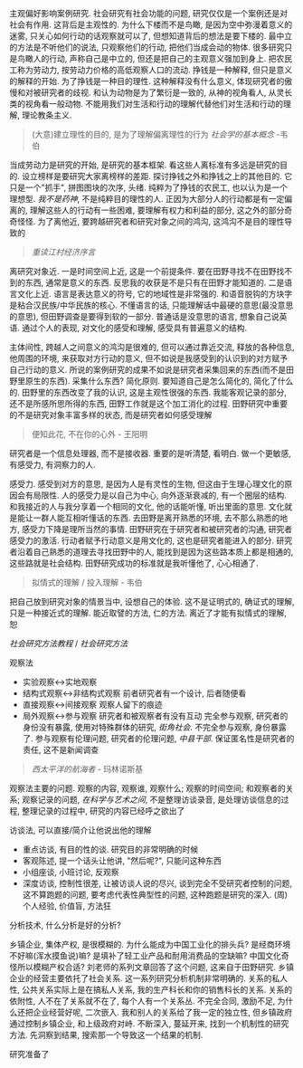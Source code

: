 主观偏好影响案例研究. 社会研究有社会功能的问题, 研究仅仅是一个案例还是对社会有作用. 这背后是主观性的. 为什么下楼而不是鸟瞰, 是因为空中弥漫着意义的迷雾, 只关心如何行动的话观察就可以了, 但想知道背后的想法是要下楼的. 最中立的方法是不听他们的说法, 只观察他们的行动, 把他们当成会动的物体. 很多研究只是鸟瞰人的行动, 声称自己是中立的, 但还是把自己的主观意义强加到身上. 把农民工称为劳动力, 按劳动力价格的高低观察人口的流动. 挣钱是一种解释, 但只是意义的解释的开始. 为了挣钱是一种目的理性. 这种解释没有什么意义, 体现研究者的傲慢和对被研究者的歧视. 和认为动物是为了繁衍是一致的, 从神的视角看人, 从灵长类的视角看一般动物. 不能用我们对生活和行动的理解代替他们对生活和行动的理解, 理论教条主义.

> (大意)建立理性的目的, 是为了理解偏离理性的行为 *社会学的基本概念* -韦伯

当成劳动力是研究的开始, 是研究的基本框架. 看这些人离标准有多远是研究的目的. 设立榜样是要研究大家离榜样的差距. 探讨挣钱之外和挣钱之上的其他目的. 它只是一个"抓手", 拼图图块的次序, 头绪. 纯粹为了挣钱的农民工, 也以认为是一个理想型. *我不是药神*, 不是纯粹目的理性的人. 正因为大部分人的行动都是有一定偏离的, 理解这些人的行动有一些困难, 要理解有权力和利益的部分, 这之外的部分奇奇怪怪. 为了离他近, 要跨越研究者和研究对象之间的鸿沟, 这鸿沟不是目的理性导致的

> *重读江村经济序言*

离研究对象近. 一是时间空间上近, 这是一个前提条件. 要在田野寻找不在田野找不到的东西, 通常是意义的东西. 反思我的收获是不是只有在田野才能知道的. 二是语言文化上近. 语言是表达意义的符号, 它的地域性是非常强的. 和语音脱钩的方块字是粘合汉民族/中华民族的核心. 不懂语言的话, 只能理解话中最硬的意思(最没意思的意思), 但田野调查是要得到软的一部分. 普通话是没意思的语言, 想象自己说英语. 通过个人的表现, 对文化的感受和理解, 感受具有普遍意义的结构.

主体间性, 跨越人之间意义的鸿沟是很难的, 但可以通过靠近交流, 释放的各种信息, 他周围的环境, 来获取对方行动的意义, 但不如说是我感受到的认识到的对方赋予自己行动的意义. 所说的案例研究的成果不如说是研究者采集回来的东西(而不是田野里原生的东西). 采集什么东西? 简化原则. 要知道自己是怎么简化的, 简化了什么的. 田野里的东西改变了我的认识, 这是主观性很强的东西. 我能客观记录的部分, 还不是所感所思所得的东西, 田野工作就是这个加工消化的过程. 田野研究中重要的不是研究对象丰富多样的状态, 而是研究者如何感受理解

> 便知此花, 不在你的心外 - 王阳明

研究者是一个信息处理器, 而不是接收器. 重要的是听清楚, 看明白. 做一个更敏感, 有感受力, 有洞察力的人.

感受力. 感受到对方的意思, 是因为人是有灵性的生物, 但这由于生理心理文化的原因会有局限性. 人的感受力是以自己为中心, 向外逐渐衰减的, 有一个圈层的结构. 和我接近的人与我分享着一个相同的文化, 他的话能听懂, 听出里面的意思. 文化就是能让一群人能互相听懂话的东西. 去田野是离开熟悉的环境, 去不那么熟悉的地方, 感受力下降是理所当然的事情. 田野研究在于研究者和被研究者的沟通, 研究者感受力的激活. 行动者赋予行动意义是用文化的, 这也是研究者能进入的部分. 研究者沿着自己熟悉的道理去寻找田野中的人, 能找到是因为这些路本质上都是相通的, 这些路就是社会结构. 田野研究成功的标准就是我听懂他了, 心心相通了.

> 拟情式的理解 / 投入理解 - 韦伯

把自己放到研究对象的情景当中, 设想自己的体验. 这不是证明式的, 确证式的理解, 只是一种接近式的理解. 能近取譬的方法, 仁的方法. 离近了才能有拟情式的理解, 恕

*社会研究方法教程* / *社会研究方法*

观察法
- 实验观察<->实地观察
- 结构式观察<->非结构式观察 前者研究者有一个设计, 后者随便看
- 直接观察<->间接观察 观察人留下的痕迹
- 局外观察<->参与观察 研究者和被观察者有没有互动 完全参与观察, 研究者的身份没有暴露, 使用对特殊群体的研究, *街角社会*. 不完全参与观察, 身份暴露了. 参与观察有伦理问题, 研究者的伦理问题, *中县干部*. 保证匿名性是研究者的责任, 这不是新闻调查

>  *西太平洋的航海者* - 玛林诺斯基

观察法主要的问题. 观察的内容, 观察谁, 观察什么; 观察的时间空间; 和观察者的关系; 观察记录的问题, *在科学与艺术之间*, 不是整理访谈录音, 是处理访谈信息的过程, 整理记录的过程中, 研究的内容已经呼之欲出了

访谈法, 可以直接/简介让他说出他的理解
- 重点访谈, 有目的性的谈. 研究目的非常明确的时候
- 客观陈述, 提一个话头让他讲, "然后呢?", 只能问这种东西
- 小组座谈, 小班讨论, 反观察
- 深度访谈, 控制性很差, 让被访谈人说的尽兴, 谈到完全不受研究者控制的问题, 这不算跑题的问题, 要考虑代表性典型性的问题, 这种跑题是研究的深入. (周)个人经验, 价值盲, 方法狂

分析技术, 什么分析是好的分析?

乡镇企业, 集体产权, 是很模糊的. 为什么能成为中国工业化的排头兵? 是经商环境不好嘛(浑水摸鱼说)嘛? 是填补了轻工业产品和耐用消费品的空缺嘛? 中国文化奇怪所以模糊产权合适? 刘老师的系列文章回答了这个问题, 这来自于田野研究. 乡镇企业的经营主要依托了社会关系. 这一系列研究分析机制非常明确的. 关系的私人性, 公共关系实际上是在搞私人关系, 我的生产科长和你的销售科长的关系. 关系的依附性, 人不在了关系就不在了, 每个人有一个关系丛. 不完全合同, 激励不足, 为什么还把企业经营好呢, 二次嵌入. 我和别人的关系给了我一定的独立性, 但乡镇政府通过控制乡镇企业, 和上级政府对峙. 不断深入, 蔓延开来, 找到一个机制性的研究方法. 先洞察到结果, 搜索那一个导致这一个结果的机制.

研究准备了
